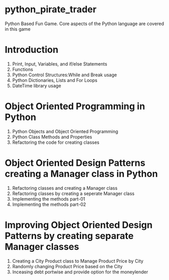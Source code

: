 # python_pirate_trader
Python Based Fun Game. 
Core aspects of the Python language are covered in this game

# Introduction <br />
1. Print, Input, Variables, and if/else Statements <br />
2. Functions <br />
3. Python Control Structures:While and Break usage <br />
4. Python Dictionaries, Lists and For Loops <br />
5. DateTime library usage <br />

# Object Oriented Programming in Python <br />
1. Python Objects and Object Oriented Programming <br />
2. Python Class Methods and Properties <br />
3. Refactoring the code for creating classes <br />

# Object Oriented Design Patterns creating a Manager class in Python <br />
1. Refactoring classes and creating a Manager class <br />
2. Refactoring classes by creating a seperate Manager class <br />
3. Implementing the methods part-01 <br />
4. Implementing the methods part-02 <br />

# Improving Object Oriented Design Patterns by creating separate Manager classes <br />
1. Creating a City Product class to Manage Product Price by City <br />
2. Randomly changing Product Price based on the City <br />
3. Inceasing debt portwise and provide option for the moneylender <br />

